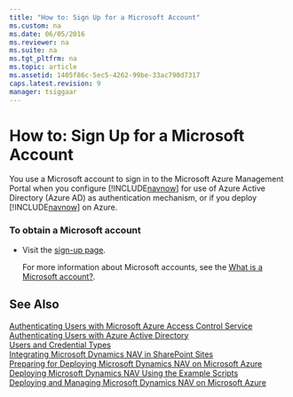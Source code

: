 ```yaml
---
title: "How to: Sign Up for a Microsoft Account"
ms.custom: na
ms.date: 06/05/2016
ms.reviewer: na
ms.suite: na
ms.tgt_pltfrm: na
ms.topic: article
ms.assetid: 1405f86c-5ec5-4262-99be-33ac790d7317
caps.latest.revision: 9
manager: tsiggaar
---
```

# How to: Sign Up for a Microsoft Account
You use a Microsoft account to sign in to the Microsoft Azure Management Portal when you configure [!INCLUDE[navnow](includes/navnow_md.md)] for use of Azure Active Directory \(Azure AD\) as authentication mechanism, or if you deploy [!INCLUDE[navnow](includes/navnow_md.md)] on Azure.  
  
### To obtain a Microsoft account  
  
-   Visit the [sign\-up page](http://go.microsoft.com/fwlink/?LinkId=271493).  
  
     For more information about Microsoft accounts, see the [What is a Microsoft account?](http://go.microsoft.com/fwlink/?LinkId=271494).  
  
## See Also  
 [Authenticating Users with Microsoft Azure Access Control Service](Authenticating-Users-with-Microsoft-Azure-Access-Control-Service.md)   
 [Authenticating Users with Azure Active Directory](Authenticating-Users-with-Azure-Active-Directory.md)   
 [Users and Credential Types](Users-and-Credential-Types.md)   
 [Integrating Microsoft Dynamics NAV in SharePoint Sites](Integrating-Microsoft-Dynamics-NAV-in-SharePoint-Sites.md)   
 [Preparing for Deploying Microsoft Dynamics NAV on Microsoft Azure](Preparing-for-Deploying-Microsoft-Dynamics-NAV-on-Microsoft-Azure.md)   
 [Deploying Microsoft Dynamics NAV Using the Example Scripts](Deploying-Microsoft-Dynamics-NAV-Using-the-Example-Scripts.md)   
 [Deploying and Managing Microsoft Dynamics NAV on Microsoft Azure](Deploying-and-Managing-Microsoft-Dynamics-NAV-on-Microsoft-Azure.md)
